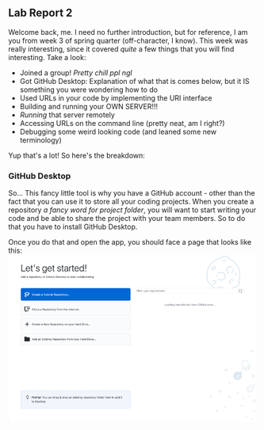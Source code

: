 ## Lab Report 2

Welcome back, me. I need no further introduction, but for reference, I am you from week 3 of spring quarter (off-character, I know). This week was really interesting, since it covered *quite* a few things that you will find interesting. Take a look:
- Joined a group! *Pretty chill ppl ngl*
- Got GitHub Desktop: Explanation of what that is comes below, but it IS something you were wondering how to do
- Used URLs in your code by implementing the URI interface
- Building and running your OWN SERVER!!!
- *Running* that server remotely
- Accessing URLs on the command line (pretty neat, am I right?)
- Debugging some weird looking code (and leaned some new terminology)

Yup that's a lot! So here's the breakdown:

### GitHub Desktop
So... This fancy little tool is why you have a GitHub account - other than the fact that you can use it to store all your coding projects. When you create a repository *a fancy word for project folder*, you will want to start writing your code and be able to share the project with your team members. So to do that you have to install GitHub Desktop.

Once you do that and open the app, you should face a page that looks like this:
![GitHub opening page](GitHubOpenPage.png)
